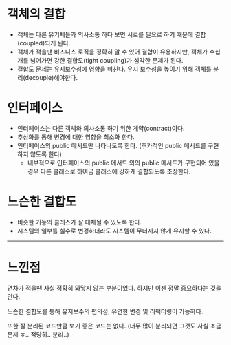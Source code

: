 # 객체의 결합

- 객체는 다른 유기체들과 의사소통 하다 보면 서로를 필요로 하기 때문에 결합(coupled)되게 된다.
- 객체가 적을땐 비즈니스 로직을 정확히 알 수 있어 결합이 유용하지만, 객체가 수십개를 넘어가면 강한 결합도(tight coupling)가 심각한 문제가 된다.
- 결합도 문제는 유지보수성에 영향을 미친다. 유지 보수성을 높이기 위해 객체를 분리(decouple)해야한다.

# 인터페이스

- 인터페이스는 다른 객체와 의사소통 하기 위한 계약(contract)이다.
- 추상화를 통해 변경에 대한 영향을 최소화 한다.
- 인터페이스의 public 메서드만 나타나도록 한다. (추가적인 public 메서드를 구현하지 않도록 한다)
    - 내부적으로 인터페이스의 public 메서드 외의 public 메서드가 구현되어 있을 경우 다른 클래스로 하여금 클래스에 강하게 결합되도록 조장한다.

# 느슨한 결합도

- 비슷한 기능의 클래스가 잘 대체될 수 있도록 한다.
- 시스템의 일부를 실수로 변경하더라도 시스템이 무너지지 않게 유지할 수 있다.

---

# 느낀점

연차가 적을땐 사실 정확히 와닿지 않는 부분이었다. 하지만 이젠 정말 중요하다는 것을 안다.

느슨한 결합도를 통해 유지보수의 편의성, 유연한 변경 및 리팩터링이 가능하다.

또한 잘 분리된 코드만큼 보기 좋은 코드는 없다. (너무 많이 분리되면 그것도 사실 조금 문제 ㅎ.. 적당히.. 분리..)